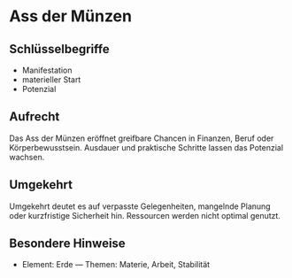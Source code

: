# Ass der Münzen

## Schlüsselbegriffe
- Manifestation
- materieller Start
- Potenzial

## Aufrecht
Das Ass der Münzen eröffnet greifbare Chancen in Finanzen, Beruf oder Körperbewusstsein. Ausdauer und praktische Schritte lassen das Potenzial wachsen.

## Umgekehrt
Umgekehrt deutet es auf verpasste Gelegenheiten, mangelnde Planung oder kurzfristige Sicherheit hin. Ressourcen werden nicht optimal genutzt.

## Besondere Hinweise
- Element: Erde — Themen: Materie, Arbeit, Stabilität
